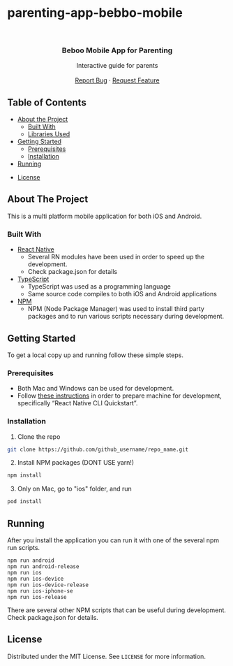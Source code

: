 # parenting-app-bebbo-mobile<!-- PROJECT LOGO -->
<br />
<p align="center">
<!--  <a href="https://github.com/github_username/repo_name">
    <img src="https://github.com/byteout/halo-beba/blob/master/android/app/src/main/res/drawable/icon.png?raw=true" alt="Logo" width="80" height="80">
  </a>
-->
  <h3 align="center">Beboo Mobile App for Parenting</h3>

  <p align="center">
    Interactive guide for parents
    <br />
    <br />
    <a href="https://github.com/github_username/repo_name/issues">Report Bug</a>
    ·
    <a href="https://github.com/github_username/repo_name/issues">Request Feature</a>
  </p>
</p>



<!-- TABLE OF CONTENTS -->
## Table of Contents

* [About the Project](#about-the-project)
  * [Built With](#built-with)
  * [Libraries Used](#libraries-used)
* [Getting Started](#getting-started)
  * [Prerequisites](#prerequisites)
  * [Installation](#installation)
* [Running](#running)
<!-- * [Source Code Overview](#source-code-overview)
* [Realm Databases](#realm-databases) -->
* [License](#license)

<!-- ABOUT THE PROJECT -->
## About The Project

This is a multi platform mobile application for both iOS and Android.

### Built With

* [React Native](https://reactnative.dev/)
    * Several RN modules have been used in order to speed up the development.
    * Check package.json for details
* [TypeScript](https://www.typescriptlang.org/)
    * TypeScript was used as a programming language
    * Same source code compiles to both iOS and Android applications
* [NPM](https://nodejs.org/en/)
    * NPM (Node Package Manager) was used to install third party packages and to run various scripts necessary during development.
<!--* [Storybook](https://storybook.js.org/)
    * Storybook was used to create visual tests for many components and services used in the application.

### Libraries Used

Many third party libraries and services were used. These are the most important, the full list can be seen by examining package.json (in the root of the project)

* [Firebase Analytics](https://www.npmjs.com/package/%40react-native-firebase/analytics) service
* [Google SignIn](https://www.npmjs.com/package/@react-native-community/google-signin) service
* [React Navigation](https://reactnavigation.org/) for navigation screens
* [Axios](https://github.com/axios/axios) - HTTP client
* [i18n-js](https://www.npmjs.com/package/i18n-js) - Internationalization
* [lodash.com](https://lodash.com/) - Utilities
* [luxon](https://moment.github.io/luxon/) - Date/time calculations
* [Facebook SignIn](https://github.com/facebook/react-native-fbsdk/)
* [FastImage](https://github.com/DylanVann/react-native-fast-image#readme) - for image performance optimizations
* [Google Drive](https://www.npmjs.com/package/react-native-google-drive-api-wrapper)
* [react-native-localize](https://github.com/zoontek/react-native-localize) - localization
* [react-native-paper](https://callstack.github.io/react-native-paper/) - UI components
* [realm](https://www.npmjs.com/package/realm) - local database
* [victory-native](https://www.npmjs.com/package/victory-native) - for charts

-->
<!-- GETTING STARTED -->
## Getting Started

To get a local copy up and running follow these simple steps.

### Prerequisites

* Both Mac and Windows can be used for development.
* Follow [these instructions](https://reactnative.dev/docs/environment-setup) in order to prepare machine for development, specifically “React Native CLI Quickstart”.


### Installation

1. Clone the repo
```sh
git clone https://github.com/github_username/repo_name.git
```
2. Install NPM packages (DONT USE yarn!)
```sh
npm install
```
3. Only on Mac, go to "ios" folder, and run
```sh
pod install
```
<!-- 4. Create  "src/app/apiConfig.ts"
    - Server part of "Parent Buddy" is Drupal application
    - Administrator of Drupal application should give you values that you should put in apiConfig.ts
    - apiConfig.ts should look like this
```
export const apiConfig = {
    apiUsername: '...',
    apiPassword: '...',
    apiAuthUsername: '...',
    apiAuthPassword: '...',
};
```
5. Configure Firebase services
    - [Create Firebase project](https://console.firebase.google.com/)
    - Add iOS and Android apps to Firebase project the standard way
    - Use Firebase wizards to create these:
        - google-services.json
        - GoogleService-Info.plist
    - Copy files here:
        -  android/app/google-services.json
        - ios/GoogleService-Info.plist
-->

<!-- RUNNING -->
## Running

After you install the application you can run it with one of the several npm run scripts.

```
npm run android
npm run android-release
npm run ios
npm run ios-device
npm run ios-device-release
npm run ios-iphone-se
npm run ios-release
```

There are several other NPM scripts that can be useful during development. Check package.json for details.


<!-- SOURCE CODE OVERVIEW
## Source Code Overview

- Configuration
    - Most of the configuration can be done from “src/app/appConfig.ts”
- Backup
    - Code related to backup is here “src/app/backup.tsx”
    - Backup is done to Google Drive
- Error handling
    - Custom error handling code is here “src/app/errors.ts”
    - Custom error handling is initialized from App component by calling initGlobalErrorHandler()
- Content (articles, etc)
    - Content related helpers: “src/app/content.ts”
    - Content is downloaded from the Drupal
    - Images are saved on mobile file system
    - Articles, home messages etc are save din realm database
- Services related code
    - src/app/facebook.ts
        - Used for login
    - src/app/googleAuth.ts
        - Used for login
    - src/app/googleDrive.ts
        - Used for backup
- Home messages
    - Code related to showing home messages: src/app/homeMessages.ts
- Localization related code
    - src/app/localize.ts
- Syncing data with server
    - Code related to downloading data from the Drupal API: “src/app/syncData.ts”
- Utilities
    - src/app/utils.ts
- Analytics
    - Firebase Analytics is used
    - There is one method that is called for all analytic logs: logAnalitic
        - Its defined in “src/app/utils.ts”
- Custom UI components
    - There are many custom UI components defined here: “src/components”
    - They are divided per feature
        - development
        - doctor-visit
        - growth
        - vaccinations
        - …
- Navigation screens
    - All navigation screens are here “src/screens”
    - They are divided into feature folders
- API related code
    - src/stores/apiStore.ts
    - This is code that communicates with Drupal API
- Entities
    - These are the main entities of the application
    - src/stores/BasicPageEntity.ts
        - Data from Drupal, same structure is in Realm
    - src/stores/CategoryArticlesViewEntity.ts
    - src/stores/ChildEntity.ts
    - src/stores/ContentEntity.ts
        - Data from Drupal, same structure is in Realm
    - src/stores/ContentViewEntity.ts
    - src/stores/DailyMessageEntity.ts
        - Data from Drupal, same structure is in Realm
    - src/stores/MilestoneEntity.ts
        - Data from Drupal, same structure is in Realm
    - src/stores/PollsEntity.ts
        - Data from Drupal, same structure is in Realm
    - src/stores/ConfigSettingsEntity.ts
- Realm related code
    - Configure realms
        - src/stores/dataRealmConfig.ts
        - src/stores/userRealmConfig.ts
    - React contexts
        - src/stores/DataRealmContext.tsx
        - src/stores/UserRealmContext.tsx
        - src/stores/DataUserRealmsContext.tsx
    - Helper functions
        - src/stores/dataRealmStore.ts
        - src/stores/userRealmStore.ts
- UI translation
    - src/translations
- Hard coded data that is specific to language
    - src/translationsData
- Storybook visual tests
    - storybook folder
 -->

<!-- REALM DATABASES 
## Realm Databases

Two Realm databases are created by the application:

- data
    - Contains data downloaded from the Drupal API
    - Structure of the Realm classes is saved here:
        - src/stores/BasicPageEntity.ts
        - src/stores/ContentEntity.ts
        - src/stores/DailyMessageEntity.ts
        - src/stores/MilestoneEntity.ts
        - src/stores/PollsEntity.ts
        - src/stores/ConfigSettingsEntity.ts
- user
    - Contains user specific data
    - Structure of the Realm classes is saved here:
        - src/stores/ChildEntity.ts
-->

<!-- LICENSE -->
## License

Distributed under the MIT License. See `LICENSE` for more information.
